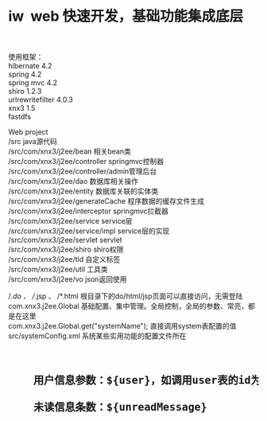 # iw &nbsp;web 快速开发，基础功能集成底层
<br/>
<br/>
使用框架：<br/>
hibernate 4.2<br/>
spring 4.2<br/>
spring mvc 4.2<br/>
shiro 1.2.3<br/>
urlrewritefilter 4.0.3<br/>
xnx3 1.5<br/>
fastdfs<br/>

Web project<br/>
/src								java源代码<br/>
/src/com/xnx3/j2ee/bean			相关bean类<br/>
/src/com/xnx3/j2ee/controller		springmvc控制器<br/>
/src/com/xnx3/j2ee/controller/admin管理后台<br/>
/src/com/xnx3/j2ee/dao			数据库相关操作<br/>
/src/com/xnx3/j2ee/entity			数据库关联的实体类<br/>
/src/com/xnx3/j2ee/generateCache	程序数据的缓存文件生成<br/>
/src/com/xnx3/j2ee/interceptor		springmvc拦截器<br/>
/src/com/xnx3/j2ee/service			service层<br/>
/src/com/xnx3/j2ee/service/impl		service层的实现<br/>
/src/com/xnx3/j2ee/servlet			servlet<br/>
/src/com/xnx3/j2ee/shiro			shiro权限<br/>
/src/com/xnx3/j2ee/tld				自定义标签<br/>
/src/com/xnx3/j2ee/util			工具类<br/>
/src/com/xnx3/j2ee/vo				json返回使用<br/>

/*.do 、 /*.jsp 、 /*.html  根目录下的do/html/jsp页面可以直接访问，无需登陆<br/>
com.xnx3.j2ee.Global						基础配置、集中管理。全局控制，全局的参数、常亮，都是在这里<br/>
com.xnx3.j2ee.Global.get("systemName");	直接调用system表配置的值<br/>
src/systemConfig.xml						系统某些实用功能的配置文件所在<br/>
<br/><br/>
<h2>
<pre>
	用户信息参数：${user}，如调用user表的id为${user.id}<br/>
	未读信息条数：${unreadMessage}
</pre>
